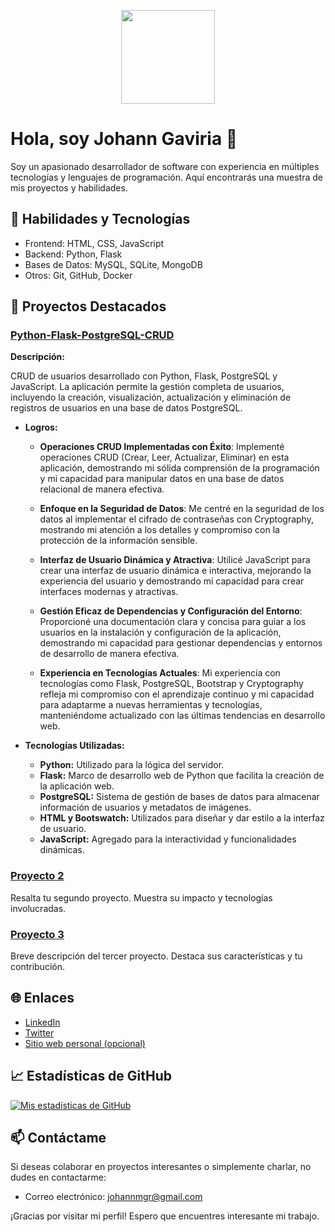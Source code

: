 <p align="center">
  <img src="https://your-profile-image-url.com" width="150" height="150">
</p>

# Hola, soy Johann Gaviria 👋

Soy un apasionado desarrollador de software con experiencia en múltiples tecnologías y lenguajes de programación. Aquí encontrarás una muestra de mis proyectos y habilidades.

## 🚀 Habilidades y Tecnologías

- Frontend: HTML, CSS, JavaScript
- Backend: Python, Flask
- Bases de Datos: MySQL, SQLite, MongoDB
- Otros: Git, GitHub, Docker

## 💼 Proyectos Destacados

### [**Python-Flask-PostgreSQL-CRUD**](https://github.com/JohannGaviria/Python-Flask-PostgreSQL-CRUD)

**Descripción:**

CRUD de usuarios desarrollado con Python, Flask, PostgreSQL y JavaScript. La aplicación permite la gestión completa de usuarios, incluyendo la creación, visualización, actualización y eliminación de registros de usuarios en una base de datos PostgreSQL.

- **Logros:**

  - **Operaciones CRUD Implementadas con Éxito**: Implementé operaciones CRUD (Crear, Leer, Actualizar, Eliminar) en esta aplicación, demostrando mi sólida comprensión de la programación y mi capacidad para manipular datos en una base de datos relacional de manera efectiva.
  
  - **Enfoque en la Seguridad de Datos**: Me centré en la seguridad de los datos al implementar el cifrado de contraseñas con Cryptography, mostrando mi atención a los detalles y compromiso con la protección de la información sensible.
  
  - **Interfaz de Usuario Dinámica y Atractiva**: Utilicé JavaScript para crear una interfaz de usuario dinámica e interactiva, mejorando la experiencia del usuario y demostrando mi capacidad para crear interfaces modernas y atractivas.
  
  - **Gestión Eficaz de Dependencias y Configuración del Entorno**: Proporcioné una documentación clara y concisa para guiar a los usuarios en la instalación y configuración de la aplicación, demostrando mi capacidad para gestionar dependencias y entornos de desarrollo de manera efectiva.
  
  - **Experiencia en Tecnologías Actuales**: Mi experiencia con tecnologías como Flask, PostgreSQL, Bootstrap y Cryptography refleja mi compromiso con el aprendizaje continuo y mi capacidad para adaptarme a nuevas herramientas y tecnologías, manteniéndome actualizado con las últimas tendencias en desarrollo web.  
  
- **Tecnologías Utilizadas:**
  - **Python:** Utilizado para la lógica del servidor.
  - **Flask:** Marco de desarrollo web de Python que facilita la creación de la aplicación web.
  - **PostgreSQL:** Sistema de gestión de bases de datos para almacenar información de usuarios y metadatos de imágenes.
  - **HTML y Bootswatch:** Utilizados para diseñar y dar estilo a la interfaz de usuario.
  - **JavaScript:** Agregado para la interactividad y funcionalidades dinámicas.

### [Proyecto 2](enlace-al-repositorio)
Resalta tu segundo proyecto. Muestra su impacto y tecnologías involucradas.

### [Proyecto 3](enlace-al-repositorio)
Breve descripción del tercer proyecto. Destaca sus características y tu contribución.

## 🌐 Enlaces

- [LinkedIn](enlace-a-tu-perfil-de-LinkedIn)
- [Twitter](enlace-a-tu-cuenta-de-Twitter)
- [Sitio web personal (opcional)](enlace-a-tu-sitio-web-personal)

## 📈 Estadísticas de GitHub

[![Mis estadísticas de GitHub](https://github-readme-stats.vercel.app/api?username=JohannGaviria&show_icons=true&theme=dark)](https://github.com/JohannGaviria)

## 📫 Contáctame

Si deseas colaborar en proyectos interesantes o simplemente charlar, no dudes en contactarme:

- Correo electrónico: johannmgr@gmail.com

¡Gracias por visitar mi perfil! Espero que encuentres interesante mi trabajo.
